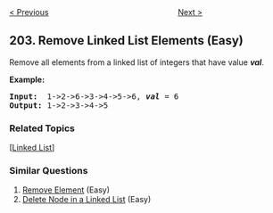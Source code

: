 <!--|This file generated by command(leetcode description); DO NOT EDIT.    |-->
<!--+----------------------------------------------------------------------+-->
<!--|@author    Openset <openset.wang@gmail.com>                           |-->
<!--|@link      https://github.com/openset                                 |-->
<!--|@home      https://github.com/openset/leetcode                        |-->
<!--+----------------------------------------------------------------------+-->

[< Previous](https://github.com/openset/leetcode/tree/master/problems/happy-number "Happy Number")
　　　　　　　　　　　　　　　　
[Next >](https://github.com/openset/leetcode/tree/master/problems/count-primes "Count Primes")

## 203. Remove Linked List Elements (Easy)

<p>Remove all elements from a linked list of integers that have value <b><i>val</i></b>.</p>

<p><b>Example:</b></p>

<pre>
<b>Input:</b>  1-&gt;2-&gt;6-&gt;3-&gt;4-&gt;5-&gt;6, <em><b>val</b></em> = 6
<b>Output:</b> 1-&gt;2-&gt;3-&gt;4-&gt;5
</pre>

### Related Topics
  [[Linked List](https://github.com/openset/leetcode/tree/master/tag/linked-list/README.md)]

### Similar Questions
  1. [Remove Element](https://github.com/openset/leetcode/tree/master/problems/remove-element) (Easy)
  1. [Delete Node in a Linked List](https://github.com/openset/leetcode/tree/master/problems/delete-node-in-a-linked-list) (Easy)
